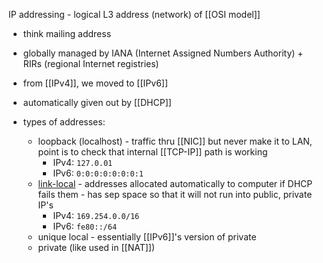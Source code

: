 IP addressing - logical L3 address (network) of [[OSI model]]
- think mailing address
- globally managed by IANA (Internet Assigned Numbers Authority) + RIRs (regional Internet registries)
- from [[IPv4]], we moved to [[IPv6]]

- automatically given out by [[DHCP]]

- types of addresses:
	- loopback (localhost) - traffic thru [[NIC]] but never make it to LAN, point is to check that internal [[TCP-IP]] path is working
		- IPv4: `127.0.01`
		- IPv6: `0:0:0:0:0:0:0:1`
	- [link-local](https://superuser.com/questions/342149/what-is-the-difference-between-a-link-local-address-and-an-ip-address-in-the-pri) - addresses allocated automatically to computer if DHCP fails them - has sep space so that it will not run into public, private IP's
		- IPv4: `169.254.0.0/16`
		- IPv6: `fe80::/64`
	- unique local - essentially [[IPv6]]'s version of private
	- private (like used in [[NAT]])